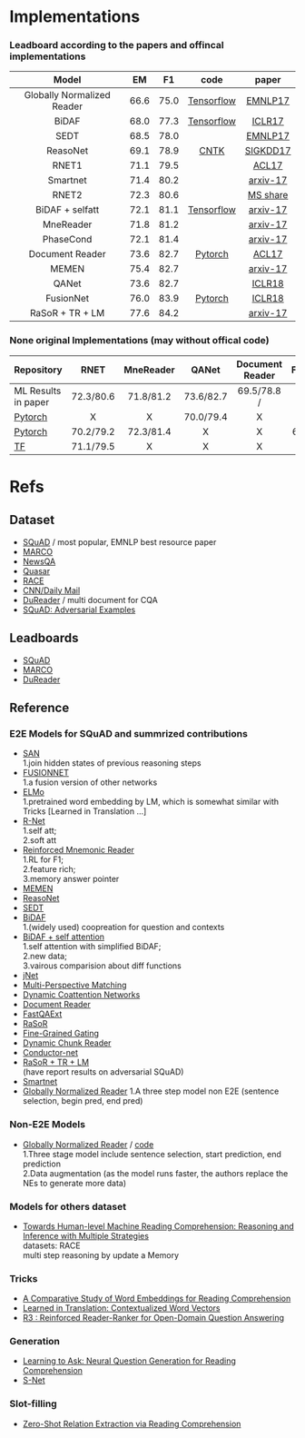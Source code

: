 # Implementations

### Leadboard according to the papers and offincal implementations
Model | EM | F1 | code | paper |
:----:|:--:|:--:|:----:|:-----:|
Globally Normalized Reader | 66.6 | 75.0 | [Tensorflow](https://github.com/baidu-research/GloballyNormalizedReader) | [EMNLP17](https://www.aclweb.org/anthology/D17-1111) |
BiDAF | 68.0 | 77.3 | [Tensorflow](https://github.com/allenai/bi-att-flow) | [ICLR17](https://arxiv.org/abs/1611.01603) |
SEDT | 68.5 | 78.0 | | [EMNLP17](https://arxiv.org/pdf/1703.00572.pdf) |
ReasoNet | 69.1 | 78.9 | [CNTK](https://github.com/Microsoft/CNTK/tree/penhe/reasonet_tutorial/Examples/LanguageUnderstanding/ReasoNet) | [SIGKDD17](https://arxiv.org/pdf/1609.05284.pdf) |
RNET1 | 71.1 | 79.5 | | [ACL17](http://www.aclweb.org/anthology/P17-1018) |
Smartnet | 71.4 | 80.2 | | [arxiv-17](https://arxiv.org/pdf/1710.02772.pdf) |
RNET2 | 72.3 | 80.6 | | [MS share](https://www.microsoft.com/en-us/research/wp-content/uploads/2017/05/r-net.pdf) |
BiDAF + selfatt | 72.1 | 81.1 | [Tensorflow](github.com/allenai/document-qa) | [arxiv-17](https://arxiv.org/pdf/1710.10723.pdf) |
MneReader | 71.8 | 81.2 | | [arxiv-17](https://arxiv.org/abs/1705.02798) |
PhaseCond | 72.1 | 81.4 | | [arxiv-17](https://arxiv.org/pdf/1710.10504.pdf) |
Document Reader | 73.6 | 82.7 | [Pytorch](https://github.com/facebookresearch/DrQA) | [ACL17](https://arxiv.org/pdf/1704.00051.pdf) |
MEMEN     | 75.4 | 82.7 | | [arxiv-17](https://arxiv.org/pdf/1707.09098.pdf) |
QANet     | 73.6 | 82.7 | | [ICLR18](https://openreview.net/pdf?id=B14TlG-RW)
FusionNet | 76.0 | 83.9 | [Pytorch](https://github.com/momohuang/FusionNet-NLI) | [ICLR18](https://arxiv.org/pdf/1711.07341.pdf) |
RaSoR + TR + LM | 77.6 | 84.2 | | [arxiv-17](https://arxiv.org/pdf/1712.03609.pdf) |

### None original Implementations (may without offical code)
Repository | RNET | MneReader | QANet | Document Reader | FusionNet |
-----------|:----:|:---------:|:-----:|:---------------:|:---------:|
ML Results in paper | 72.3/80.6 | 71.8/81.2 | 73.6/82.7 | 69.5/78.8 / 
[Pytorch](https://github.com/minsangkim142/QANet) | X | X | 70.0/79.4 | X | X | X |
[Pytorch](https://github.com/HKUST-KnowComp/MnemonicReader) | 70.2/79.2 | 72.3/81.4 | X | X | 69.4/78.6 | X |
[TF](https://github.com/HKUST-KnowComp/R-Net) | 71.1/79.5 | X | X | X | X | X |

# Refs

## Dataset
- [SQuAD](https://rajpurkar.github.io/SQuAD-explorer/) / most popular, EMNLP best resource paper
- [MARCO](http://www.msmarco.org/)
- [NewsQA](https://datasets.maluuba.com/NewsQA)
- [Quasar](https://github.com/bdhingra/quasar)
- [RACE](http://www.cs.cmu.edu/~glai1/data/race/)
- [CNN/Daily Mail](https://github.com/deepmind/rc-data/)
- [DuReader](https://arxiv.org/pdf/1711.05073.pdf) / multi document for CQA
- [SQuAD: Adversarial Examples](https://arxiv.org/pdf/1707.07328.pdf)

## Leadboards
- [SQuAD](https://rajpurkar.github.io/SQuAD-explorer/)
- [MARCO](http://www.msmarco.org/leaders.aspx)
- [DuReader](http://ai.baidu.com/broad/leaderboard?dataset=dureader)

## Reference

### E2E Models for SQuAD and summrized contributions
- [SAN](https://arxiv.org/pdf/1712.03556.pdf)  
1.join hidden states of previous reasoning steps
- [FUSIONNET](https://arxiv.org/pdf/1711.07341.pdf)  
1.a fusion version of other networks
- [ELMo](https://openreview.net/pdf?id=S1p31z-Ab)  
1.pretrained word embedding by LM, which is somewhat similar with Tricks [Learned in Translation ...]
- [R-Net](https://www.microsoft.com/en-us/research/wp-content/uploads/2017/05/r-net.pdf)  
1.self att;  
2.soft att
- [Reinforced Mnemonic Reader](https://arxiv.org/abs/1705.02798)  
1.RL for F1;  
2.feature rich;  
3.memory answer pointer  
- [MEMEN](https://arxiv.org/abs/1707.09098)
- [ReasoNet](https://arxiv.org/abs/1609.05284)
- [SEDT](https://arxiv.org/abs/1703.00572)
- [BiDAF](https://arxiv.org/abs/1611.01603)  
1.(widely used) coopreation for question and contexts
- [BiDAF + self attention](https://arxiv.org/pdf/1710.10723.pdf)  
1.self attention with simplified BiDAF;  
2.new data;  
3.vairous comparision about diff functions
- [jNet](https://arxiv.org/abs/1703.04617)
- [Multi-Perspective Matching](https://arxiv.org/abs/1612.04211)
- [Dynamic Coattention Networks](https://arxiv.org/abs/1611.01604)
- [Document Reader](https://arxiv.org/abs/1704.00051)
- [FastQAExt](https://arxiv.org/abs/1703.04816)
- [RaSoR](https://arxiv.org/abs/1611.01436)
- [Fine-Grained Gating](https://arxiv.org/abs/1611.01724)
- [Dynamic Chunk Reader](https://arxiv.org/abs/1610.09996)
- [Conductor-net](https://arxiv.org/pdf/1710.10504.pdf)
- [RaSoR + TR + LM](https://arxiv.org/pdf/1712.03609.pdf)  
(have report results on adversarial SQuAD)
- [Smartnet](https://arxiv.org/pdf/1710.02772.pdf)
- [Globally Normalized Reader](https://www.aclweb.org/anthology/D17-1111)
1.A three step model non E2E (sentence selection, begin pred, end pred)

### Non-E2E Models
- [Globally Normalized Reader](http://aclweb.org/anthology/D17-1111) / [code](https://github.com/baidu-research/GloballyNormalizedReader)  
1.Three stage model include sentence selection, start prediction, end prediction  
2.Data augmentation (as the model runs faster, the authors replace the NEs to generate more data)


### Models for others dataset
- [Towards Human-level Machine Reading Comprehension: Reasoning and Inference with Multiple Strategies](https://arxiv.org/pdf/1711.04964.pdf)  
datasets: RACE  
multi step reasoning by update a Memory

### Tricks
- [A Comparative Study of Word Embeddings for Reading Comprehension](https://arxiv.org/pdf/1703.00993.pdf)
- [Learned in Translation: Contextualized Word Vectors](https://einstein.ai/static/images/layouts/research/cove/McCann2017LearnedIT.pdf)
- [R3 : Reinforced Reader-Ranker for Open-Domain Question Answering](https://arxiv.org/pdf/1709.00023.pdf)

### Generation
- [Learning to Ask: Neural Question Generation for Reading Comprehension](http://aclweb.org/anthology/P/P17/P17-1123.pdf)
- [S-Net](https://arxiv.org/pdf/1706.04815.pdf)

### Slot-filling
- [Zero-Shot Relation Extraction via Reading Comprehension](https://arxiv.org/pdf/1706.04115.pdf)
